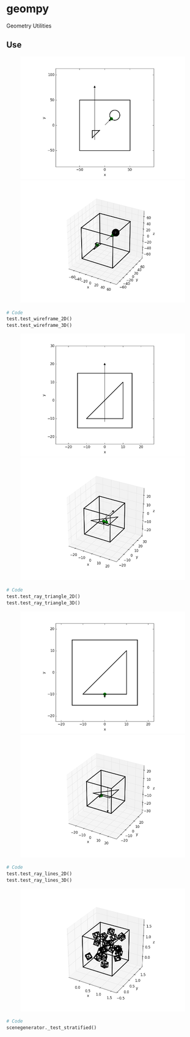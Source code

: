 # geompy
Geometry Utilities

Use
--------
<p align="center"><img src="https://github.com/matt77hias/geompy/blob/master/res/Wireframe 2D.png" width="430"><img src="https://github.com/matt77hias/geompy/blob/master/res/Wireframe 3D.png" width="430"></p>

```python
# Code
test.test_wireframe_2D()
test.test_wireframe_3D()
```

<p align="center"><img src="https://github.com/matt77hias/geompy/blob/master/res/Triangle Intersection 2D.png" width="430"><img src="https://github.com/matt77hias/geompy/blob/master/res/Triangle Intersection 3D.png" width="430"></p>

```python
# Code
test.test_ray_triangle_2D()
test.test_ray_triangle_3D()
```

<p align="center"><img src="https://github.com/matt77hias/geompy/blob/master/res/Lines Intersection 2D.png" width="430"><img src="https://github.com/matt77hias/geompy/blob/master/res/Lines Intersection 3D.png" width="430"></p>

```python
# Code
test.test_ray_lines_2D()
test.test_ray_lines_3D()
```
<p align="center"><img src="https://github.com/matt77hias/geompy/blob/master/res/Scene0.png" width="430"></p>

```python
# Code
scenegenerator._test_stratified()
```
